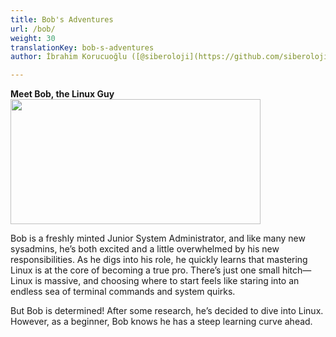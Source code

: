 ```yaml
---
title: Bob's Adventures
url: /bob/
weight: 30
translationKey: bob-s-adventures
author: İbrahim Korucuoğlu ([@siberoloji](https://github.com/siberoloji))

---
```


**Meet Bob, the Linux Guy**
<img src="/images/bobs-adventures-with-alma-linux.png" width="400" height="200"> 

Bob is a freshly minted Junior System Administrator, and like many new sysadmins, he’s both excited and a little overwhelmed by his new responsibilities. As he digs into his role, he quickly learns that mastering Linux is at the core of becoming a true pro. There’s just one small hitch—Linux is massive, and choosing where to start feels like staring into an endless sea of terminal commands and system quirks.

But Bob is determined! After some research, he’s decided to dive into Linux. However, as a beginner, Bob knows he has a steep learning curve ahead.
